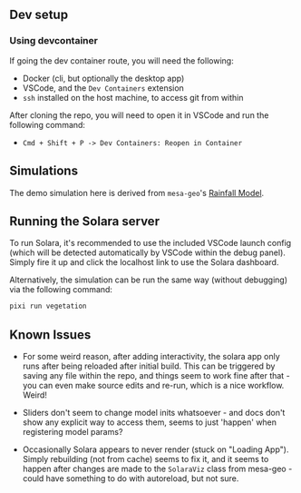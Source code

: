 ## Dev setup

### Using devcontainer

If going the dev container route, you will need the following:

- Docker (cli, but optionally the desktop app)
- VSCode, and the `Dev Containers` extension
- `ssh` installed on the host machine, to access git from within

After cloning the repo, you will need to open it in VSCode and run the following command:

- `Cmd + Shift + P -> Dev Containers: Reopen in Container`

## Simulations

The demo simulation here is derived from `mesa-geo`'s [Rainfall Model](https://github.com/projectmesa/mesa-examples/tree/main/gis/rainfall).

## Running the Solara server

To run Solara, it's recommended to use the included VSCode launch config (which will be detected automatically by VSCode within the debug panel). Simply fire it up and click the localhost link to use the Solara dashboard.

Alternatively, the simulation can be run the same way (without debugging) via the following command:

```bash
pixi run vegetation
```

## Known Issues

- For some weird reason, after adding interactivity, the solara app only runs after being reloaded after initial build. This can be triggered by saving any file within the repo, and things seem to work fine after that - you can even make source edits and re-run, which is a nice workflow. Weird!

- Sliders don't seem to change model inits whatsoever - and docs don't show any explicit way to access them, seems to just 'happen' when registering model params?

- Occasionally Solara appears to never render (stuck on "Loading App"). Simply rebuilding (not from cache) seems to fix it, and it seems to happen after changes are made to the `SolaraViz` class from mesa-geo - could have something to do with autoreload, but not sure. 
